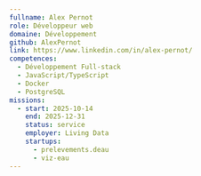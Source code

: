 ```yaml
---
fullname: Alex Pernot
role: Développeur web
domaine: Développement
github: AlexPernot
link: https://www.linkedin.com/in/alex-pernot/
competences:
  - Développement Full-stack
  - JavaScript/TypeScript
  - Docker
  - PostgreSQL
missions:
  - start: 2025-10-14
    end: 2025-12-31
    status: service
    employer: Living Data
    startups:
      - prelevements.deau
      - viz-eau
---
```


